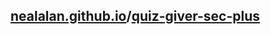 ## [nealalan.github.io](https://nealalan.github.io)/[quiz-giver-sec-plus](https://nealalan.github.io/quiz-giver-sec-plus)
